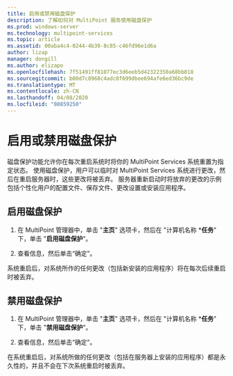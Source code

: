 ```yaml
---
title: 启用或禁用磁盘保护
description: 了解如何对 MultiPoint 服务使用磁盘保护
ms.prod: windows-server
ms.technology: multipoint-services
ms.topic: article
ms.assetid: 00aba4c4-0244-4b39-8c85-c46fd96e1d6a
author: lizap
manager: dongill
ms.author: elizapo
ms.openlocfilehash: 7f51491ff81077ec3d6eeb5d42322350a68bb018
ms.sourcegitcommit: b00d7c8968c4adc8f699dbee694afe6ed36bc9de
ms.translationtype: MT
ms.contentlocale: zh-CN
ms.lasthandoff: 04/08/2020
ms.locfileid: "80859250"
---
```

# <a name="enable-or-disable-disk-protection"></a>启用或禁用磁盘保护
磁盘保护功能允许你在每次重启系统时将你的 MultiPoint Services 系统重置为指定状态。 使用磁盘保护，用户可以临时对 MultiPoint Services 系统进行更改，然后在重启服务器时，这些更改将被丢弃。 服务器重新启动时将放弃的更改的示例包括个性化用户的配置文件、保存文件、更改设置或安装应用程序。  
  
## <a name="enable-disk-protection"></a>启用磁盘保护  
  
1.  在 MultiPoint 管理器中，单击 "**主页**" 选项卡，然后在 "计算机名称 ***任务**" 下，单击 "**启用磁盘保护**"。  
  
2.  查看信息，然后单击“确定”。  
  
系统重启后，对系统所作的任何更改（包括新安装的应用程序）将在每次后续重启时被丢弃。  
  
## <a name="disable-disk-protection"></a>禁用磁盘保护  
  
1.  在 MultiPoint 管理器中，单击 "**主页**" 选项卡，然后在 "计算机名称 ***任务**" 下，单击 "**禁用磁盘保护**"。  
  
2.  查看信息，然后单击“确定”。  
  
在系统重启后，对系统所做的任何更改（包括在服务器上安装的应用程序）都是永久性的，并且不会在下次系统重启时被丢弃。  
  

